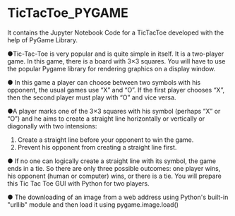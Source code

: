 # TicTacToe_PYGAME
It contains the Jupyter Notebook Code for a TicTacToe developed with the help of PyGame Library.

●Tic-Tac-Toe is very popular and is quite simple in itself. It is a two-player game. In this game, there is a board with 3×3 squares. You will have to use the popular Pygame library for rendering graphics on a display window.

● In this game a player can choose between two symbols with his opponent, the usual games use “X” and “O”. If the first player chooses “X”, then the second player must
play with “O” and vice versa.

●A player marks one of the 3×3 squares with his symbol (perhaps “X” or “O”) and he aims to create a straight line horizontally or vertically or diagonally with two intensions:
1. Create a straight line before your opponent to win the game.
2. Prevent his opponent from creating a straight line first.

● If no one can logically create a straight line with its symbol, the game ends in a tie. So there are only three possible outcomes: one player wins, his opponent
(human or computer) wins, or there is a tie. You will prepare this Tic Tac Toe GUI with Python for two players.

● The downloading of an image from a web address using Python's built-in "urllib" module and then load it using pygame.image.load()
